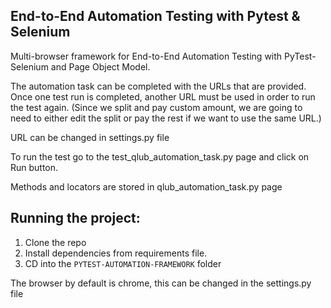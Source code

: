 ##  End-to-End Automation Testing with Pytest & Selenium

Multi-browser framework for End-to-End Automation Testing with PyTest-Selenium and Page Object Model.

The automation task can be completed with the URLs that are provided. Once one test run is completed, another URL must be used in order to run the test again. (Since we split and pay custom amount, we are going to need to either edit the split or pay the rest if we want to use the same URL.)

URL can be changed in settings.py file


To run the test go to the test_qlub_automation_task.py page and click on Run button.

Methods and locators are stored in qlub_automation_task.py page

##  Running the project:

1. Clone the repo
2. Install dependencies from requirements file.
3. CD into the `PYTEST-AUTOMATION-FRAMEWORK` folder
 

The browser by default is chrome, this can be changed in the settings.py file





